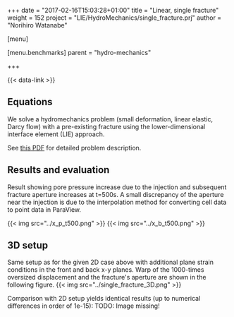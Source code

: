 +++
date = "2017-02-16T15:03:28+01:00"
title = "Linear, single fracture"
weight = 152
project = "LIE/HydroMechanics/single_fracture.prj"
author = "Norihiro Watanabe"

[menu]

  [menu.benchmarks]
    parent = "hydro-mechanics"

+++

{{< data-link >}}

## Equations

We solve a hydromechanics problem (small deformation, linear elastic, Darcy flow) with a pre-existing fracture using the lower-dimensional interface element (LIE) approach.

See [this PDF](../LIE_HM.pdf) for detailed problem description.

## Results and evaluation

Result showing pore pressure increase due to the injection and subsequent fracture aperture increases at t=500s. A small discrepancy of the aperture near the injection is due to the interpolation method for converting cell data to point data in ParaView.

{{< img src="../x_p_t500.png" >}}
{{< img src="../x_b_t500.png" >}}

## 3D setup

Same setup as for the given 2D case above with additional plane strain
conditions in the front and back x-y planes.
Warp of the 1000-times oversized displacement and the fracture's aperture are
shown in the following figure.
{{< img src="../single_fracture_3D.png" >}}

Comparison with 2D setup yields identical results (up to numerical differences
in order of 1e-15):
TODO: Image missing!

<!-- {{< img src="../single_fracture_3D_vs_2D.png" >}} -->
